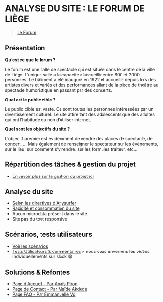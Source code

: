 # ANALYSE DU SITE : LE FORUM DE LIÈGE
> [Le Forum](https://www.leforum.be/)

## Présentation

**Qu’est ce que le forum ?**

Le forum est une salle de spectacle qui est située dans le centre de la ville de Liège. L’unique salle a la capacité d’accueillir entre 600 et 2000 personnes. Le bâtiment a été inauguré en 1922 et accueille depuis lors des artistes divers et variés et des performances allant de la pièce de théâtre au spectacle humoristique en passant par des concerts.

**Quel est le public cible ?**

Le public cible est vaste. Ce sont toutes les personnes intéressées par un divertissement culturel. Le site attire tant des adolescents que des adultes qui ont l’habitude ou non d’utiliser internet.

**Quel sont les objectifs du site ?**

L’objectif premier est évidemment de vendre des places de spectacle, de concert, … Mais également de renseigner le spectateur sur les évènements, sur le lieu, sur comment s’y rendre, sur les formules traiteur, etc…

## Répartition des tâches & gestion du projet

 - [En savoir plus sur la gestion du projet ici](./gestion_taches)
 
## Analyse du site

- [Selon les directives d'Anysurfer](./directives_anysurfer/)
- [Rapidité et consommation du site](./analyse_gtmetrix/)
- Aucun microdata présent dans le site.
- Site pas du tout responsive

## Scénarios, tests utilisateurs

- [Voir les scénarios](./test_utilisateurs/scenarios.md)
- [Tests Utilisateurs & commentaires](./test_utilisateurs/) > nous vous enverrons les vidéos individuellements sur slack :grin:

## Solutions & Refontes
- [Page d'Accueil - Par Anaïs Piron](./solutions_refontes/)
- [Page de Contact - Par Maïde Akdede](./leforum_refonte_page_contact/)
- [Page FAQ - Par Emmanuelle Vo](./refontes/FAQ/F.A.Q._files)

